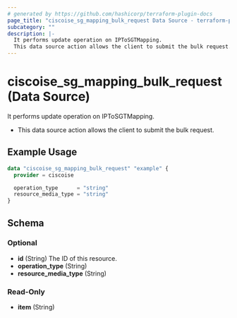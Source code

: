 ```yaml
---
# generated by https://github.com/hashicorp/terraform-plugin-docs
page_title: "ciscoise_sg_mapping_bulk_request Data Source - terraform-provider-ciscoise"
subcategory: ""
description: |-
  It performs update operation on IPToSGTMapping.
  This data source action allows the client to submit the bulk request.
---
```


# ciscoise_sg_mapping_bulk_request (Data Source)

It performs update operation on IPToSGTMapping.

- This data source action allows the client to submit the bulk request.

## Example Usage

```terraform
data "ciscoise_sg_mapping_bulk_request" "example" {
  provider = ciscoise

  operation_type      = "string"
  resource_media_type = "string"
}
```

<!-- schema generated by tfplugindocs -->
## Schema

### Optional

- **id** (String) The ID of this resource.
- **operation_type** (String)
- **resource_media_type** (String)

### Read-Only

- **item** (String)


